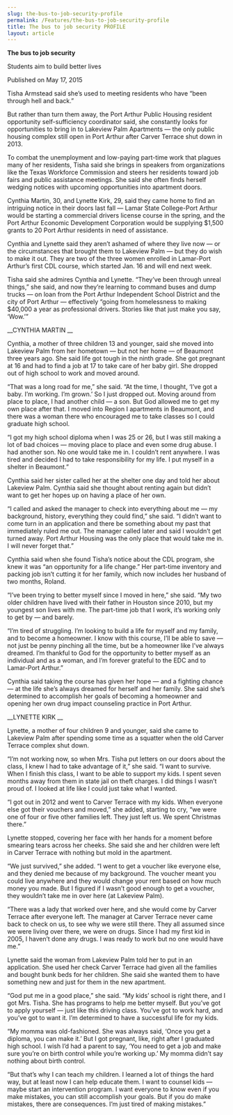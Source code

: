 ```yaml
---
slug: the-bus-to-job-security-profile
permalink: /Features/the-bus-to-job-security-profile
title: The bus to job security PROFILE
layout: article
---
```


__The bus to job security__

Students aim to build better lives

Published on May 17, 2015

Tisha Armstead said she’s used to meeting residents who have “been through hell and back\.”

But rather than turn them away, the Port Arthur Public Housing resident opportunity self\-sufficiency coordinator said, she constantly looks for opportunities to bring in to Lakeview Palm Apartments — the only public housing complex still open in Port Arthur after Carver Terrace shut down in 2013\.

To combat the unemployment and low\-paying part\-time work that plagues many of her residents, Tisha said she brings in speakers from organizations like the Texas Workforce Commission and steers her residents toward job fairs and public assistance meetings\. She said she often finds herself wedging notices with upcoming opportunities into apartment doors\.

Cynthia Martin, 30, and Lynette Kirk, 29, said they came home to find an intriguing notice in their doors last fall — Lamar State College\-Port Arthur would be starting a commercial drivers license course in the spring, and the Port Arthur Economic Development Corporation would be supplying $1,500 grants to 20 Port Arthur residents in need of assistance\.

Cynthia and Lynette said they aren’t ashamed of where they live now — or the circumstances that brought them to Lakeview Palm — but they do wish to make it out\. They are two of the three women enrolled in Lamar\-Port Arthur’s first CDL course, which started Jan\. 16 and will end next week\.

Tisha said she admires Cynthia and Lynette\. “They’ve been through unreal things,” she said, and now they’re learning to command buses and dump trucks — on loan from the Port Arthur Independent School District and the city of Port Arthur — effectively “going from homelessness to making $40,000 a year as professional drivers\. Stories like that just make you say, ‘Wow\.’”

__CYNTHIA MARTIN __

Cynthia, a mother of three children 13 and younger, said she moved into Lakeview Palm from her hometown — but not her home — of Beaumont three years ago\. She said life got tough in the ninth grade\. She got pregnant at 16 and had to find a job at 17 to take care of her baby girl\. She dropped out of high school to work and moved around\.

“That was a long road for me,” she said\. “At the time, I thought, ‘I’ve got a baby\. I’m working\. I’m grown\.’ So I just dropped out\. Moving around from place to place, I had another child — a son\. But God allowed me to get my own place after that\. I moved into Region I apartments in Beaumont, and there was a woman there who encouraged me to take classes so I could graduate high school\.

“I got my high school diploma when I was 25 or 26, but I was still making a lot of bad choices — moving place to place and even some drug abuse\. I had another son\. No one would take me in\. I couldn’t rent anywhere\. I was tired and decided I had to take responsibility for my life\. I put myself in a shelter in Beaumont\.”

Cynthia said her sister called her at the shelter one day and told her about Lakeview Palm\. Cynthia said she thought about renting again but didn’t want to get her hopes up on having a place of her own\.

“I called and asked the manager to check into everything about me — my background, history, everything they could find,” she said\. “I didn’t want to come turn in an application and there be something about my past that immediately ruled me out\. The manager called later and said I wouldn’t get turned away\. Port Arthur Housing was the only place that would take me in\. I will never forget that\.”

Cynthia said when she found Tisha’s notice about the CDL program, she knew it was “an opportunity for a life change\.” Her part\-time inventory and packing job isn’t cutting it for her family, which now includes her husband of two months, Roland\.

“I’ve been trying to better myself since I moved in here,” she said\. “My two older children have lived with their father in Houston since 2010, but my youngest son lives with me\. The part\-time job that I work, it’s working only to get by — and barely\.

“I’m tired of struggling\. I’m looking to build a life for myself and my family, and to become a homeowner\. I know with this course, I’ll be able to save — not just be penny pinching all the time, but be a homeowner like I’ve always dreamed\. I’m thankful to God for the opportunity to better myself as an individual and as a woman, and I’m forever grateful to the EDC and to Lamar\-Port Arthur\.”

Cynthia said taking the course has given her hope — and a fighting chance — at the life she’s always dreamed for herself and her family\. She said she’s determined to accomplish her goals of becoming a homeowner and opening her own drug impact counseling practice in Port Arthur\.

__LYNETTE KIRK __

Lynette, a mother of four children 9 and younger, said she came to Lakeview Palm after spending some time as a squatter when the old Carver Terrace complex shut down\.

“I’m not working now, so when Mrs\. Tisha put letters on our doors about the class, I knew I had to take advantage of it,” she said\. “I want to survive\. When I finish this class, I want to be able to support my kids\. I spent seven months away from them in state jail on theft charges\. I did things I wasn’t proud of\. I looked at life like I could just take what I wanted\.

“I got out in 2012 and went to Carver Terrace with my kids\. When everyone else got their vouchers and moved,” she added, starting to cry, “we were one of four or five other families left\. They just left us\. We spent Christmas there\.”

Lynette stopped, covering her face with her hands for a moment before smearing tears across her cheeks\. She said she and her children were left in Carver Terrace with nothing but mold in the apartment\.

“We just survived,” she added\. “I went to get a voucher like everyone else, and they denied me because of my background\. The voucher meant you could live anywhere and they would change your rent based on how much money you made\. But I figured if I wasn’t good enough to get a voucher, they wouldn’t take me in over here \(at Lakeview Palm\)\.

“There was a lady that worked over here, and she would come by Carver Terrace after everyone left\. The manager at Carver Terrace never came back to check on us, to see why we were still there\. They all assumed since we were living over there, we were on drugs\. Since I had my first kid in 2005, I haven’t done any drugs\. I was ready to work but no one would have me\.”

Lynette said the woman from Lakeview Palm told her to put in an application\. She used her check Carver Terrace had given all the families and bought bunk beds for her children\. She said she wanted them to have something new and just for them in the new apartment\.

“God put me in a good place,” she said\. “My kids’ school is right there, and I got Mrs\. Tisha\. She has programs to help me better myself\. But you’ve got to apply yourself — just like this driving class\. You’ve got to work hard, and you’ve got to want it\. I’m determined to have a successful life for my kids\.

“My momma was old\-fashioned\. She was always said, ‘Once you get a diploma, you can make it\.’ But I got pregnant, like, right after I graduated high school\. I wish I’d had a parent to say, ‘You need to get a job and make sure you’re on birth control while you’re working up\.’ My momma didn’t say nothing about birth control\.

“But that’s why I can teach my children\. I learned a lot of things the hard way, but at least now I can help educate them\. I want to counsel kids — maybe start an intervention program\. I want everyone to know even if you make mistakes, you can still accomplish your goals\. But if you do make mistakes, there are consequences\. I’m just tired of making mistakes\.”



